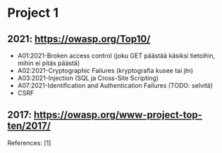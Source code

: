 # Project 1

## 2021: https://owasp.org/Top10/
- A01:2021-Broken access control (joku GET päästää käsiksi tietoihin, mihin ei pitäs päästä)
- A02:2021-Cryptographic Failures (kryptografia kusee tai jtn)
- A03:2021-Injection (SQL ja Cross-Site Scripting)
- A07:2021-Identification and Authentication Failures (TODO: selvitä)
- CSRF


## 2017: https://owasp.org/www-project-top-ten/2017/



References:
[1]
